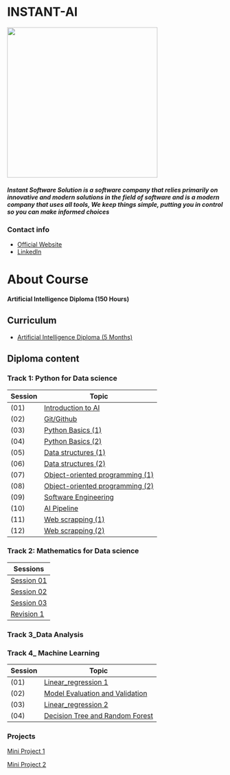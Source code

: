 # INSTANT-AI

<img src ="https://camo.githubusercontent.com/1ca0b9c77ab067dddbe3057ba3b5c57f7e273d8b294e588329d5a06546639230/68747470733a2f2f692e6962622e636f2f35594c68595a4c2f312e706e67" width="350" heigh="350">

##### Instant Software Solution is a software company that relies primarily on innovative and modern solutions in the field of software and is a modern company that uses all tools, We keep things simple, putting you in control so you can make informed choices

### Contact info

 - [Official Website](https://www.instant-ss.com/)
 - [LinkedIn](https://www.linkedin.com/company/instantsoftwaresolution/)

# About Course
#### Artificial Intelligence Diploma (150 Hours)

## Curriculum
- [Artificial Intelligence Diploma (5 Months)](https://drive.google.com/file/d/1wTd9mdGzxWzFVL13FYEI51YvWg9Bv1v5/view)

## Diploma content

### Track 1: Python for Data science
 |Session|Topic|
|---|---------------------------------|
|(01)|[Introduction to AI](https://github.com/Rana0Ahmed/INSTANT-AI/blob/main/Track%201_%20Python%20for%20Data%20Science/Session%2001/INFO.md)|               
|(02)|[Git/Github](https://github.com/Rana0Ahmed/INSTANT-AI/blob/main/Track%201_%20Python%20for%20Data%20Science/Session%2002/INFO.md) |              
|(03)|[Python Basics (1)](https://github.com/Rana0Ahmed/INSTANT-AI/blob/main/Track%201_%20Python%20for%20Data%20Science/Session%2003/INFO.md)|               
|(04)|[Python Basics (2)](https://github.com/Rana0Ahmed/INSTANT-AI/blob/main/Track%201_%20Python%20for%20Data%20Science/Session%2004/INFO.md)|
|(05)|[Data structures (1)](https://github.com/Rana0Ahmed/INSTANT-AI/blob/main/Track%201_%20Python%20for%20Data%20Science/Session%2005/INFO.md)|
|(06)|[Data structures (2)](https://github.com/Rana0Ahmed/INSTANT-AI/blob/main/Track%201_%20Python%20for%20Data%20Science/Session%2006/INFO.md)|
|(07)|[Object-oriented programming (1)](https://github.com/Rana0Ahmed/INSTANT-AI/tree/main/Track%201_%20Python%20for%20Data%20Science/Session%2007)|
|(08)|[Object-oriented programming (2)](https://github.com/Rana0Ahmed/INSTANT-AI/tree/main/Track%201_%20Python%20for%20Data%20Science/Session%2008)|
|(09)|[Software Engineering](https://github.com/Rana0Ahmed/INSTANT-AI/blob/main/Track%201_%20Python%20for%20Data%20Science/Session%2009/INFO.md)|
|(10)|[AI Pipeline](https://github.com/Rana0Ahmed/INSTANT-AI/blob/main/Track%201_%20Python%20for%20Data%20Science/Session%2010/INFO.md)|
|(11)|[Web scrapping (1)](https://github.com/Rana0Ahmed/INSTANT-AI/blob/main/Track%201_%20Python%20for%20Data%20Science/Session%2011/INFO.md)|
|(12)|[Web scrapping (2)](https://github.com/Rana0Ahmed/INSTANT-AI/tree/main/Track%201_%20Python%20for%20Data%20Science/Session%2012)|

### Track 2: Mathematics for Data science
|                                              Sessions                                                                       |  
|-----------------------------------------------------------------------------------------------------------------------------|
|[Session 01](https://github.com/Rana0Ahmed/INSTANT-AI/tree/main/Track%202-%20Mathematics%20for%20Data%20Science/Session%2001)|
|[Session 02](https://github.com/Rana0Ahmed/INSTANT-AI/tree/main/Track%202-%20Mathematics%20for%20Data%20Science/Session%2002)|
|[Session 03](https://github.com/Rana0Ahmed/INSTANT-AI/tree/main/Track%202-%20Mathematics%20for%20Data%20Science/Session%2003)|
|[Revision 1](https://github.com/Rana0Ahmed/INSTANT-AI/tree/main/Track%202-%20Mathematics%20for%20Data%20Science/Revision%201)|

### Track 3_Data Analysis
### Track 4_ Machine Learning
|Session|Topic|
|-------|-----|
|(01)|[Linear_regression 1](https://github.com/Rana0Ahmed/INSTANT-AI/tree/main/Track%204_%20Machine%20Learning/Session%2001)|
|(02)|[Model Evaluation and Validation](https://github.com/Rana0Ahmed/INSTANT-AI/blob/main/Track%204_%20Machine%20Learning/Session%2002/INFO.md)|
|(03)|[Linear_regression 2](https://github.com/Rana0Ahmed/INSTANT-AI/tree/main/Track%204_%20Machine%20Learning/Session%2003)|
|(04)|[Decision Tree and Random Forest](https://github.com/Rana0Ahmed/INSTANT-AI/blob/main/Track%204_%20Machine%20Learning/Session%2004/INFO.md)|
### Projects
[Mini Project 1](https://github.com/Rana0Ahmed/INSTANT-AI/tree/main/Track1-%20Python%20for%20Data%20science/Mini%20Project%201)

[Mini Project 2](https://github.com/Rana0Ahmed/INSTANT-AI/tree/main/Track1-%20Python%20for%20Data%20science/Mini%20Project%202)

